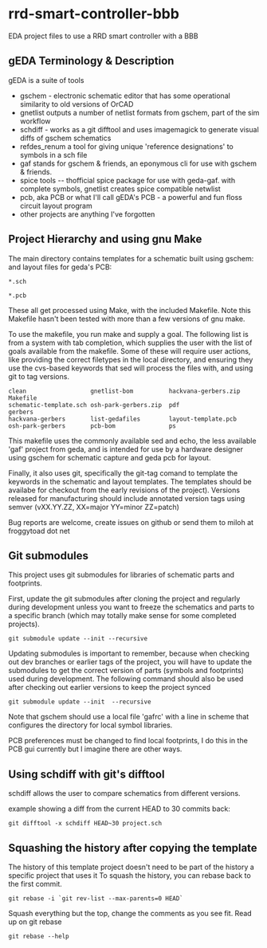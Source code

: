 rrd-smart-controller-bbb
=================
EDA project files to use a RRD smart controller with a BBB




gEDA Terminology & Description
------------------------------

gEDA is a suite of tools 
* gschem - electronic schematic editor that has some operational similarity to old versions of OrCAD
* gnetlist outputs a number of netlist formats from gschem, part of the sim workflow 
* schdiff - works as a git difftool and uses imagemagick to generate visual diffs of gschem schematics
* refdes\_renum a tool for giving unique 'reference designations' to symbols in a sch file
* gaf stands for gschem & friends, an eponymous cli for use with gschem & friends.
* spice tools -- thofficial spice package for use with geda-gaf. with complete symbols, gnetlist creates spice compatible netwlist
* pcb, aka PCB or what I'll call gEDA's PCB - a powerful and fun floss circuit layout program
* other projects are anything I've forgotten

Project Hierarchy and using gnu Make
------------------------------------
The main directory contains templates for a schematic built using gschem: and
layout files for geda's PCB:

````
*.sch
````
````
*.pcb
````

These all get processed using Make, with the included Makefile. Note this
Makefile hasn't been tested with more than a few versions of gnu make. 

To use the makefile, you run make and supply a goal. The following list is from
a system with tab completion, which supplies the user with the list of goals
available from the makefile.
Some of these will require user actions, like providing the correct filetypes
in the local directory, and
ensuring they use the cvs-based keywords that sed will process the files with,
and using git to tag versions.

````
clean                  gnetlist-bom          hackvana-gerbers.zip  Makefile              
schematic-template.sch osh-park-gerbers.zip  pdf                   gerbers               
hackvana-gerbers       list-gedafiles        layout-template.pcb 
osh-park-gerbers       pcb-bom               ps
````

This makefile uses the commonly available sed and echo, the less available 'gaf'
project from geda, and is intended for use by a hardware designer using gschem
for schematic capture and geda pcb for layout. 

Finally, it also uses git, specifically the git-tag comand to template the
keywords in the schematic and layout templates. The templates should be availabe
for checkout from the early revisions of the project). Versions released for
manufacturing should include annotated version tags using semver (vXX.YY.ZZ,
XX=major YY=minor ZZ=patch)

Bug reports are welcome, create issues on github or send them to miloh at
froggytoad dot net

Git submodules
--------------
This project uses git submodules for libraries of schematic parts and
footprints. 

First, update the git submodules after cloning the project and regularly during
development unless you want to freeze the schematics and parts to a specific
branch (which may totally make sense for some completed projects).

````
git submodule update --init --recursive
````

Updating submodules is important to remember, because when checking out dev
branches or earlier tags of the project, you will have to update the submodules
to get the correct version of parts (symbols and footprints) used during
development. The following command should also be used after checking out
earlier versions to keep the project synced

````
git submodule update --init  --recursive
````

Note that gschem should use a local file 'gafrc' with a line in scheme that
configures the directory for local symbol libraries.

PCB preferences must be changed to find local footprints, I do this in the PCB
gui currently but I imagine there are other ways.

Using schdiff with git's difftool
---------------------------------
schdiff allows the user to compare schematics from different versions.

example showing a diff from the current HEAD to 30 commits back:

````
git difftool -x schdiff HEAD~30 project.sch
````

Squashing the history after copying the template
------------------------------------------------

The history of this template project doesn't need to be part of the history a specific project that uses it
To squash the history, you can rebase back to the first commit.

````
git rebase -i `git rev-list --max-parents=0 HEAD` 
````
Squash everything but the top, change the comments as you see fit. Read up on git rebase 

````
git rebase --help
````
